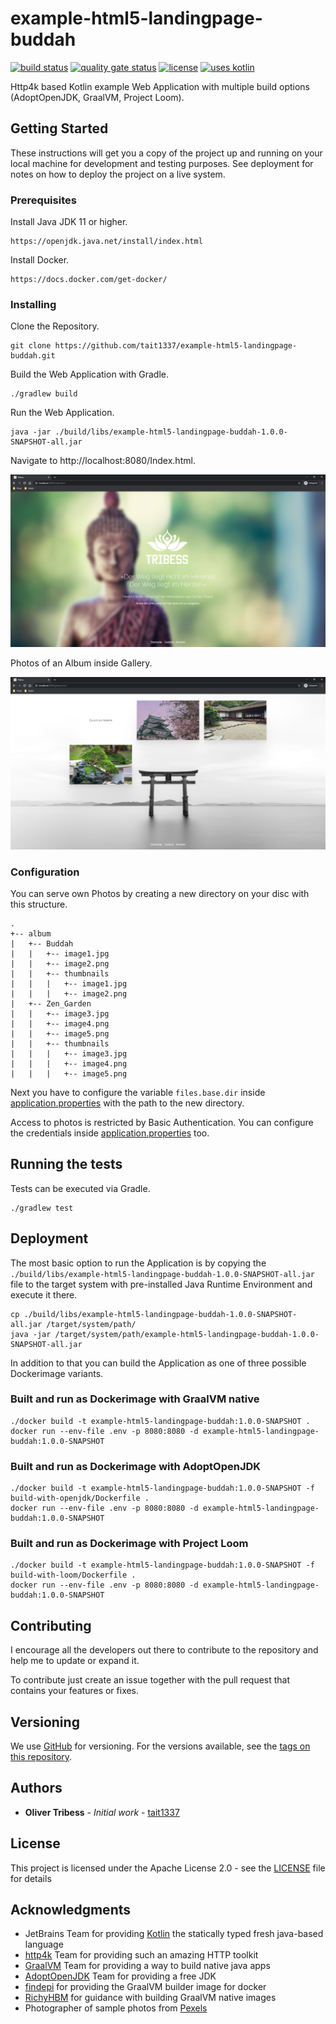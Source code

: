 # example-html5-landingpage-buddah
[![build status](https://github.com/Tait1337/example-html5-landingpage-buddah/workflows/build/badge.svg)](https://github.com/Tait1337/example-html5-landingpage-buddah/actions)
[![quality gate status](https://sonarcloud.io/api/project_badges/measure?project=Tait1337_example-html5-landingpage-buddah&metric=alert_status)](https://sonarcloud.io/dashboard?id=Tait1337_example-html5-landingpage-buddah)
[![license](https://img.shields.io/github/license/Tait1337/example-html5-landingpage-buddah)](LICENSE)
[![uses kotlin](https://img.shields.io/badge/kotlin-1.4-blue.svg)](http://kotlinlang.org)

Http4k based Kotlin example Web Application with multiple build options (AdoptOpenJDK, GraalVM, Project Loom).

## Getting Started

These instructions will get you a copy of the project up and running on your local machine for development and testing purposes. See deployment for notes on how to deploy the project on a live system.

### Prerequisites

Install Java JDK 11 or higher.
```
https://openjdk.java.net/install/index.html
```

Install Docker.
```
https://docs.docker.com/get-docker/
```

### Installing

Clone the Repository.
```
git clone https://github.com/tait1337/example-html5-landingpage-buddah.git
```

Build the Web Application with Gradle.
```
./gradlew build
```

Run the Web Application.
```
java -jar ./build/libs/example-html5-landingpage-buddah-1.0.0-SNAPSHOT-all.jar
```

Navigate to http://localhost:8080/Index.html.

![Main Page](screenshot_index.png)

Photos of an Album inside Gallery.

![Gallery Page](screenshot_gallery.png)

### Configuration

You can serve own Photos by creating a new directory on your disc with this structure.

```
.
+-- album
|   +-- Buddah
|   |   +-- image1.jpg
|   |   +-- image2.png
|   |   +-- thumbnails
|   |   |   +-- image1.jpg
|   |   |   +-- image2.png
|   +-- Zen_Garden
|   |   +-- image3.jpg
|   |   +-- image4.png
|   |   +-- image5.png
|   |   +-- thumbnails
|   |   |   +-- image3.jpg
|   |   |   +-- image4.png
|   |   |   +-- image5.png
```

Next you have to configure the variable `files.base.dir` inside [application.properties](src/main/resources/application.properties) with the path to the new directory.

Access to photos is restricted by Basic Authentication. You can configure the credentials inside [application.properties](src/main/resources/application.properties) too.

## Running the tests

Tests can be executed via Gradle.

```
./gradlew test
```

## Deployment

The most basic option to run the Application is by copying the `./build/libs/example-html5-landingpage-buddah-1.0.0-SNAPSHOT-all.jar` file to the target system with pre-installed Java Runtime Environment and execute it there.

```
cp ./build/libs/example-html5-landingpage-buddah-1.0.0-SNAPSHOT-all.jar /target/system/path/
java -jar /target/system/path/example-html5-landingpage-buddah-1.0.0-SNAPSHOT-all.jar
```

In addition to that you can build the Application as one of three possible Dockerimage variants.

### Built and run as Dockerimage with GraalVM native

```
./docker build -t example-html5-landingpage-buddah:1.0.0-SNAPSHOT .
docker run --env-file .env -p 8080:8080 -d example-html5-landingpage-buddah:1.0.0-SNAPSHOT
```

### Built and run as Dockerimage with AdoptOpenJDK

```
./docker build -t example-html5-landingpage-buddah:1.0.0-SNAPSHOT -f build-with-openjdk/Dockerfile .
docker run --env-file .env -p 8080:8080 -d example-html5-landingpage-buddah:1.0.0-SNAPSHOT
```

### Built and run as Dockerimage with Project Loom

```
./docker build -t example-html5-landingpage-buddah:1.0.0-SNAPSHOT -f build-with-loom/Dockerfile .
docker run --env-file .env -p 8080:8080 -d example-html5-landingpage-buddah:1.0.0-SNAPSHOT
```

## Contributing

I encourage all the developers out there to contribute to the repository and help me to update or expand it.

To contribute just create an issue together with the pull request that contains your features or fixes.

## Versioning

We use [GitHub](https://github.com/) for versioning. For the versions available, see the [tags on this repository](https://github.com/tait1337/example-html5-landingpage-buddah/tags). 

## Authors

* **Oliver Tribess** - *Initial work* - [tait1337](https://github.com/tait1337)

## License

This project is licensed under the Apache License 2.0 - see the [LICENSE](LICENSE) file for details

## Acknowledgments

* JetBrains Team for providing [Kotlin](https://kotlinlang.org/) the statically typed fresh java-based language
* [http4k](https://www.http4k.org/) Team for providing such an amazing HTTP toolkit
* [GraalVM](https://www.graalvm.org/) Team for providing a way to build native java apps
* [AdoptOpenJDK](https://adoptopenjdk.net/) Team for providing a free JDK
* [findepi](https://github.com/findepi) for providing the GraalVM builder image for docker
* [RichyHBM](https://github.com/RichyHBM) for guidance with building GraalVM native images
* Photographer of sample photos from [Pexels](https://www.pexels.com/)
